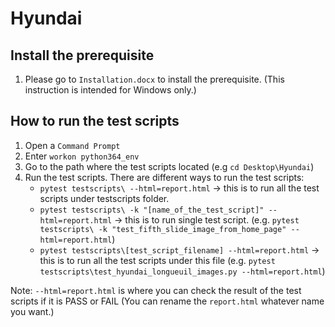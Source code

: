 # Hyundai


## Install the prerequisite
1. Please go to ```Installation.docx``` to install the prerequisite. (This instruction is intended for Windows only.)


## How to run the test scripts
1. Open a ```Command Prompt```
1. Enter ```workon python364_env```
1. Go to the path where the test scripts located (e.g ```cd Desktop\Hyundai```)
1. Run the test scripts. There are different ways to run the test scripts:
   - ```pytest testscripts\ --html=report.html``` -> this is to run all the test scripts under testscripts folder.
   - ```pytest testscripts\ -k "[name_of_the_test_script]" --html=report.html``` -> this is to run single test script. (e.g. ```pytest testscripts\ -k "test_fifth_slide_image_from_home_page" --html=report.html```)
   - ```pytest testscripts\[test_script_filename] --html=report.html``` -> this is to run all the test scripts under this file (e.g. ```pytest testscripts\test_hyundai_longueuil_images.py --html=report.html```)


Note: ```--html=report.html``` is where you can check the result of the test scripts if it is PASS or FAIL (You can rename the `report.html` whatever name you want.)
